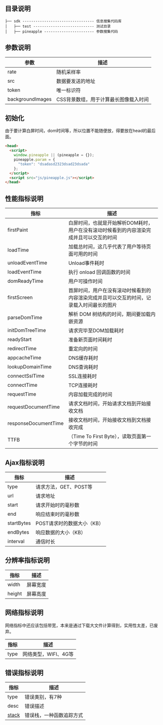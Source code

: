 ## 目录说明
```
├── sdk --------------------------------- 信息搜集代码库
│   ├── test ---------------------------- 测试目录
│   ├── pineapple ----------------------- 参数搜集代码
```

## 参数说明
| 参数     | 描述   |
| -------- | ----  |
| rate | 随机采样率 |
| src | 数据要发送的地址 |
| token | 唯一标识符 |
| backgroundImages | CSS背景数组，用于计算最长图像载入时间 |

## 初始化
由于要计算白屏时间，dom时间等，所以位置不能随便放，得要放在head的最后面。
```html
<head>
  <script>
    window.pineapple || (pineapple = {});
    pineapple.param = {
      "token": "dsadasd2323dsad23dsada"
    };
  </script>
  <script src="js/pineapple.js"></script>
</head>
```

## 性能指标说明
| 指标     | 描述   |
| -------- | ----  |
| firstPaint | 白屏时间，也就是开始解析DOM耗时，用户在没有滚动时候看到的内容渲染完成并且可以交互的时间 |
| loadTime | 加载总时间，这几乎代表了用户等待页面可用的时间 |
| unloadEventTime | Unload事件耗时 |
| loadEventTime | 执行 onload 回调函数的时间 |
| domReadyTime | 用户可操作时间 |
| firstScreen | 首屏时间，用户在没有滚动时候看到的内容渲染完成并且可以交互的时间，记录载入时间最长的图片 |
| parseDomTime | 解析 DOM 树结构的时间，期间要加载内嵌资源 |
| initDomTreeTime | 请求完毕至DOM加载耗时 |
| readyStart | 准备新页面时间耗时 |
| redirectTime | 重定向的时间 |
| appcacheTime | DNS缓存耗时 |
| lookupDomainTime | DNS查询耗时 |
| connectSslTime | SSL连接耗时 |
| connectTime | TCP连接耗时 |
| requestTime | 内容加载完成的时间 |
| requestDocumentTime | 请求文档时间，开始请求文档到开始接收文档 |
| responseDocumentTime | 接收文档时间，开始接收文档到文档接收完成 |
| TTFB | （Time To First Byte），读取页面第一个字节的时间 |

## Ajax指标说明
| 指标     | 描述   |
| -------- | ----  |
| type | 请求方法，GET、POST等 |
| url | 请求地址 |
| start | 请求开始时的毫秒数 |
| end | 响应结束时的毫秒数 |
| startBytes | POST请求时的数据大小（KB） |
| endBytes | 响应数据的大小（KB） |
| interval | 通信时长 |


## 分辨率指标说明
| 指标     | 描述   |
| -------- | ----  |
| width | 屏幕宽度 |
| height | 屏幕高度 |

## 网络指标说明
网络指标中还应该包括带宽，本来是通过下载大文件计算得到，实用性太差，已废弃。

| 指标     | 描述   |
| -------- | ----  |
| type | 网络类型，WIFI、4G等 |

## 错误指标说明
| 指标     | 描述   |
| -------- | ----  |
| type | 错误类别，有7种 |
| desc | 错误描述 |
| [stack](https://developer.mozilla.org/zh-CN/docs/Web/JavaScript/Reference/Global_Objects/Error/Stack) | 错误栈，一种函数追踪方式 |

